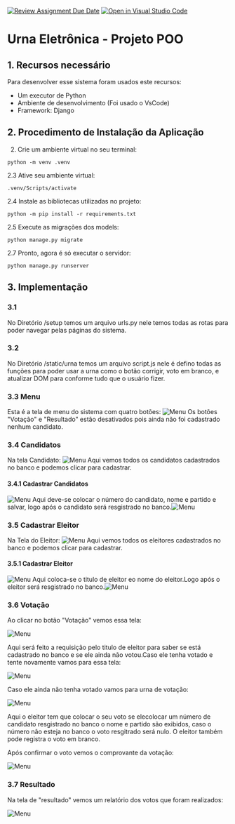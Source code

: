 [![Review Assignment Due Date](https://classroom.github.com/assets/deadline-readme-button-24ddc0f5d75046c5622901739e7c5dd533143b0c8e959d652212380cedb1ea36.svg)](https://classroom.github.com/a/Z4G88pWm)
[![Open in Visual Studio Code](https://classroom.github.com/assets/open-in-vscode-718a45dd9cf7e7f842a935f5ebbe5719a5e09af4491e668f4dbf3b35d5cca122.svg)](https://classroom.github.com/online_ide?assignment_repo_id=13248432&assignment_repo_type=AssignmentRepo)
# Urna Eletrônica - Projeto POO

## 1. Recursos necessário

Para desenvolver esse sistema foram usados este recursos:

- Um executor de Python
- Ambiente de desenvolvimento (Foi usado o VsCode)
- Framework: Django

## 2. Procedimento de Instalação da Aplicação

2. Crie um ambiente virtual no seu terminal:
```
python -m venv .venv
```

2.3 Ative seu ambiente virtual:
```
.venv/Scripts/activate
```

2.4 Instale as bibliotecas utilizadas no projeto:
```
python -m pip install -r requirements.txt
```

2.5 Execute as migrações dos models:
```
python manage.py migrate
```

2.7 Pronto, agora é só executar o servidor:
```
python manage.py runserver
```

## 3. Implementação 

   ### 3.1 
   No Diretório /setup temos um arquivo urls.py nele temos todas as rotas para poder navegar pelas páginas do sistema.

   ### 3.2 
   No Diretório /static/urna temos um arquivo script.js nele é defino todas as funções para poder usar a urna como o botão corrigir, voto em branco, e atualizar DOM para conforme tudo que o usuário fizer.

   ### 3.3 Menu
   Esta é a tela de menu do sistema com quatro botões: ![Menu](/imagens/Captura%20de%20tela%202023-12-30%20140859.png)
   Os botões "Votação" e "Resultado" estão desativados pois ainda não foi cadastrado nenhum candidato.

   ### 3.4 Candidatos
   Na tela Candidato: ![Menu](/imagens/Captura%20de%20tela%202023-12-30%20140917.png)
   Aqui vemos todos os candidatos cadastrados no banco e podemos clicar para cadastrar.

   #### 3.4.1 Cadastrar Candidatos
   ![Menu](/imagens/Captura%20de%20tela%202023-12-30%20141050.png)
   Aqui deve-se colocar o número do candidato, nome e partido e salvar, logo após o candidato será resgistrado no banco.![Menu](/imagens/Captura%20de%20tela%202023-12-30%20141119.png)

   ### 3.5 Cadastrar Eleitor

   Na Tela do Eleitor:
   ![Menu](/imagens/Captura%20de%20tela%202023-12-30%20143917.png)
   Aqui vemos todos os eleitores cadastrados no banco e podemos clicar para cadastrar.

   #### 3.5.1 Cadastrar Eleitor
   ![Menu](/imagens/Captura%20de%20tela%202023-12-30%20183335.png)
   Aqui coloca-se o titulo de eleitor eo nome do eleitor.Logo após o eleitor será resgistrado no banco.![Menu](/imagens/Captura%20de%20tela%202023-12-30%20144103.png)

   ### 3.6 Votação
   Ao clicar no botão "Votação" vemos essa tela:

   ![Menu](/imagens/Captura%20de%20tela%202023-12-30%20144141.png)

   Aqui será feito a requisição pelo titulo de eleitor para saber se está cadastrado no banco e se ele ainda não votou.Caso ele tenha votado e tente novamente vamos para essa tela:
   
   ![Menu](/imagens/Captura%20de%20tela%202023-12-30%20144446.png)

   Caso ele ainda não tenha votado vamos para urna de votação:

   ![Menu](/imagens/Captura%20de%20tela%202023-12-30%20184411.png)

   Aqui o eleitor tem que colocar o seu voto se elecolocar um número de candidato resgistrado no banco o nome e partido são exibidos, caso o número não esteja no banco o voto resgitrado será nulo. O eleitor também pode registra o voto em branco. 
   
   Após confirmar o voto vemos o comprovante da votação:

   ![Menu](/imagens/Captura%20de%20tela%202023-12-30%20184425.png)

   ### 3.7 Resultado 
   Na tela de "resultado" vemos um relatório dos votos que foram realizados:

   ![Menu](/imagens/Captura%20de%20tela%202023-12-30%20153710.png)
   

   
